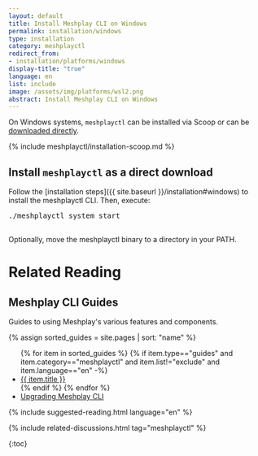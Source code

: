 ```yaml
---
layout: default
title: Install Meshplay CLI on Windows
permalink: installation/windows
type: installation
category: meshplayctl
redirect_from:
- installation/platforms/windows
display-title: "true"
language: en
list: include
image: /assets/img/platforms/wsl2.png
abstract: Install Meshplay CLI on Windows
---
```



On Windows systems, `meshplayctl` can be installed via Scoop or can be [downloaded directly](https://github.com/khulnasoft/meshplay/releases/latest).

{% include meshplayctl/installation-scoop.md %}

## Install `meshplayctl` as a direct download

Follow the [installation steps]({{ site.baseurl }}/installation#windows) to install the meshplayctl CLI. Then, execute:
<pre class="codeblock-pre">
<div class="codeblock"><div class="clipboardjs">./meshplayctl system start</div></div>
</pre>

Optionally, move the meshplayctl binary to a directory in your PATH.


<!-- Meshplay server supports customizing authentication flow callback URL, which can be configured in the following way
  <pre class="codeblock-pre">
  <div class="codeblock"><div class="clipboardjs">MESHPLAY_SERVER_CALLBACK_URL=https://custom-host ./meshplayctl system start</div></div>
  </pre>

Type `yes` when prompted to choose to configure a file. To get started, choose Docker as your platform to deploy Meshplay. -->

# Related Reading

## Meshplay CLI Guides

Guides to using Meshplay's various features and components.

{% assign sorted_guides = site.pages | sort: "name" %}

<ul>
  {% for item in sorted_guides %}
  {% if item.type=="guides" and item.category=="meshplayctl" and item.list!="exclude" and item.language=="en" -%}
    <li><a href="{{ site.baseurl }}{{ item.url }}">{{ item.title }}</a>
    </li>
    {% endif %}
  {% endfor %}
    <li><a href="{{ site.baseurl }}/guides/upgrade#upgrading-meshplay-cli">Upgrading Meshplay CLI</a></li>
</ul>

{% include suggested-reading.html language="en" %}

{% include related-discussions.html tag="meshplayctl" %}

{:toc}